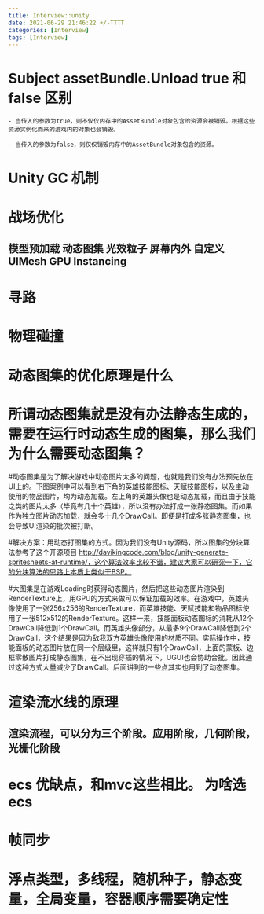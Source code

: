 ```yaml
---
title: Interview::unity
date: 2021-06-29 21:46:22 +/-TTTT
categories: [Interview]
tags: [Interview]
---
```


# Subject  assetBundle.Unload true 和false 区别

	- 当传入的参数为true，则不仅仅内存中的AssetBundle对象包含的资源会被销毁。根据这些资源实例化而来的游戏内的对象也会销毁。

	- 当传入的参数为false，则仅仅销毁内存中的AssetBundle对象包含的资源。

# Unity GC 机制
# 战场优化
## 模型预加载 动态图集 光效粒子 屏幕内外 自定义UIMesh GPU Instancing
# 寻路
# 物理碰撞


# 动态图集的优化原理是什么

# 所谓动态图集就是没有办法静态生成的，需要在运行时动态生成的图集，那么我们为什么需要动态图集？

#动态图集是为了解决游戏中动态图片太多的问题，也就是我们没有办法预先放在UI上的。下图案例中可以看到右下角的英雄技能图标、天赋技能图标，以及主动使用的物品图片，均为动态加载。左上角的英雄头像也是动态加载，而且由于技能之类的图片太多（毕竟有几十个英雄），所以没有办法打成一张静态图集。而如果作为独立图片动态加载，就会多十几个DrawCall。即便是打成多张静态图集，也会导致UI渲染的批次被打断。

#解决方案：用动态打图集的方式。因为我们没有Unity源码，所以图集的分块算法参考了这个开源项目 http://davikingcode.com/blog/unity-generate-spritesheets-at-runtime/，这个算法效率比较不错，建议大家可以研究一下，它的分块算法的思路上本质上类似于BSP。

#大图集是在游戏Loading时获得动态图片，然后把这些动态图片渲染到RenderTexture上，用GPU的方式来做可以保证加载的效率。在游戏中，英雄头像使用了一张256x256的RenderTexture，而英雄技能、天赋技能和物品图标使用了一张512x512的RenderTexture。这样一来，技能面板动态图标的消耗从12个DrawCall降低到1个DrawCall。而英雄头像部分，从最多9个DrawCall降低到2个DrawCall，这个结果是因为敌我双方英雄头像使用的材质不同。实际操作中，技能面板的动态图片放在同一个层级里，这样就只有1个DrawCall，上面的蒙板、边框零散图片打成静态图集，在不出现穿插的情况下，UGUI也会协助合批。因此通过这种方式大量减少了DrawCall。后面讲到的一些点其实也用到了动态图集。


# 渲染流水线的原理
## 渲染流程，可以分为三个阶段。应用阶段，几何阶段，光栅化阶段

# ecs 优缺点，和mvc这些相比。 为啥选ecs

# 帧同步
# 浮点类型，多线程，随机种子，静态变量，全局变量，容器顺序需要确定性
